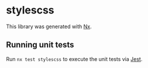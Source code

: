 # stylescss

This library was generated with [Nx](https://nx.dev).

## Running unit tests

Run `nx test stylescss` to execute the unit tests via [Jest](https://jestjs.io).
